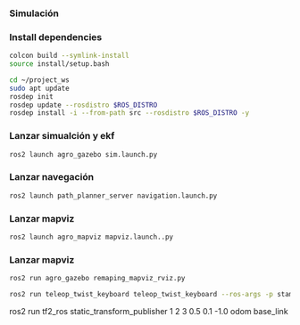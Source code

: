 ### Simulación

### Install dependencies

```bash
colcon build --symlink-install
source install/setup.bash
```

```bash
cd ~/project_ws
sudo apt update
rosdep init
rosdep update --rosdistro $ROS_DISTRO
rosdep install -i --from-path src --rosdistro $ROS_DISTRO -y
```
### Lanzar simualción y ekf

```bash
ros2 launch agro_gazebo sim.launch.py
```

### Lanzar navegación

```bash
ros2 launch path_planner_server navigation.launch.py
```
### Lanzar mapviz

```bash
ros2 launch agro_mapviz mapviz.launch..py
```
### Lanzar mapviz

```bash
ros2 run agro_gazebo remaping_mapviz_rviz.py
```


```bash
ros2 run teleop_twist_keyboard teleop_twist_keyboard --ros-args -p stamped:=true -p use_sim_time:=true --remap /cmd_vel:=/agro_base_controller/cmd_vel
```

ros2 run tf2_ros static_transform_publisher 1 2 3 0.5 0.1 -1.0 odom base_link

